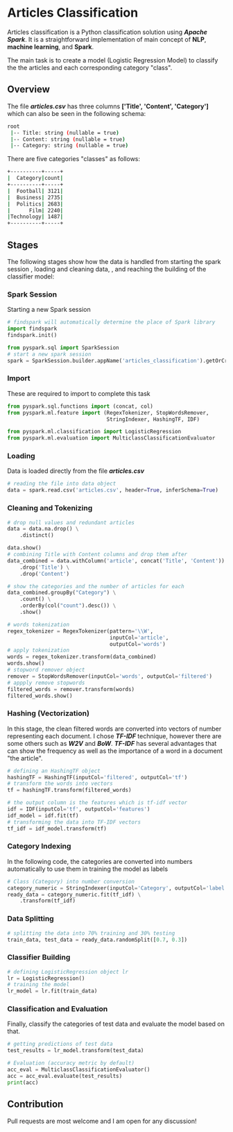 # Articles Classification 

Articles classification is a Python classification solution using **_Apache Spark_**. It is a straightforward implementation of main concept of **NLP**, **machine learning**, and **Spark**.

The main task is to create a model (Logistic Regression Model) to classify the the articles and each corresponding category "class".

## Overview

The file **_articles.csv_** has three columns **['Title', 'Content', 'Category']** which can also be seen in the following schema:

```bash
root
 |-- Title: string (nullable = true)
 |-- Content: string (nullable = true)
 |-- Category: string (nullable = true)
```


There are five categories "classes" as follows:

```bash
+----------+-----+                                                              
|  Category|count|
+----------+-----+
|  Football| 3121|
|  Business| 2735|
|  Politics| 2683|
|      Film| 2240|
|Technology| 1487|
+----------+-----+
```



## Stages
The following stages show how the data is handled from starting the spark session , loading and cleaning data, , and reaching the building of the classifier model: 

### Spark Session 
Starting a new Spark session 
```python
# findspark will automatically determine the place of Spark library
import findspark
findspark.init()

from pyspark.sql import SparkSession
# start a new spark session
spark = SparkSession.builder.appName('articles_classification').getOrCreate()

```
### Import
These are required to import to complete this task
```python
from pyspark.sql.functions import (concat, col)
from pyspark.ml.feature import (RegexTokenizer, StopWordsRemover,
                                StringIndexer, HashingTF, IDF)

from pyspark.ml.classification import LogisticRegression
from pyspark.ml.evaluation import MulticlassClassificationEvaluator
```

### Loading
Data is loaded directly from the file **_articles.csv_**
```python
# reading the file into data object
data = spark.read.csv('articles.csv', header=True, inferSchema=True)
```
### Cleaning and Tokenizing
```python
# drop null values and redundant articles
data = data.na.drop() \
    .distinct()

data.show()
# combining Title with Content columns and drop them after
data_combined = data.withColumn('article', concat('Title', 'Content')) \
    .drop('Title') \
    .drop('Content')

# show the categories and the number of articles for each
data_combined.groupBy("Category") \
    .count() \
    .orderBy(col("count").desc()) \
    .show()

# words tokenization
regex_tokenizer = RegexTokenizer(pattern='\\W',
                                 inputCol='article',
                                 outputCol='words')
# apply tokenization
words = regex_tokenizer.transform(data_combined)
words.show()
# stopword remover object
remover = StopWordsRemover(inputCol='words', outputCol='filtered')
# appply remove stopwords
filtered_words = remover.transform(words)
filtered_words.show()
```

### Hashing (Vectorization)

In this stage, the clean filtered words are converted into vectors of number representing each document. I chose **_TF-IDF_** technique, however there are some others such as **_W2V_** and **_BoW_**. **_TF-IDF_** has several advantages that can show the frequency as well as the importance of a word in a document "the article".


```python
# defining an HashingTF object 
hashingTF = HashingTF(inputCol='filtered', outputCol='tf')
# transform the words into vectors
tf = hashingTF.transform(filtered_words)

# the output column is the features which is tf-idf vector
idf = IDF(inputCol='tf', outputCol='features')
idf_model = idf.fit(tf)
# transforming the data into TF-IDF vectors
tf_idf = idf_model.transform(tf)

```
### Category Indexing
In the following code, the categories are converted into numbers automatically to use them in training the model as labels
```python
# Class (Category) into number conversion
category_numeric = StringIndexer(inputCol='Category', outputCol='label')
ready_data = category_numeric.fit(tf_idf) \
    .transform(tf_idf)
```


### Data Splitting
```python
# splitting the data into 70% training and 30% testing
train_data, test_data = ready_data.randomSplit([0.7, 0.3])
```
### Classifier Building
```python
# defining LogisticRegression object lr
lr = LogisticRegression()
# training the model
lr_model = lr.fit(train_data)
```

### Classification and Evaluation
Finally, classify the categories of test data and evaluate the model based on that.
```python
# getting predictions of test data
test_results = lr_model.transform(test_data)

# Evaluation (accuracy metric by default)
acc_eval = MulticlassClassificationEvaluator()
acc = acc_eval.evaluate(test_results)
print(acc)
```

## Contribution
Pull requests are most welcome and I am open for any discussion!